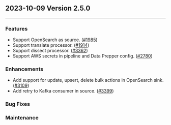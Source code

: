 ## 2023-10-09 Version 2.5.0

---

### Features
* Support OpenSearch as source. ([#1985](https://github.com/opensearch-project/data-prepper/issues/1985))
* Support translate processor. ([#1914](https://github.com/opensearch-project/data-prepper/issues/1914))
* Support dissect processor. ([#3362](https://github.com/opensearch-project/data-prepper/issues/3362))
* Support AWS secrets in pipeline and Data Prepper config. ([#2780](https://github.com/opensearch-project/data-prepper/issues/2780))

### Enhancements
* Add support for update, upsert, delete bulk actions in OpenSearch sink. ([#3109](https://github.com/opensearch-project/data-prepper/issues/3109))
* Add retry to Kafka consumer in source. ([#3399](https://github.com/opensearch-project/data-prepper/pull/3399))


### Bug Fixes


### Maintenance